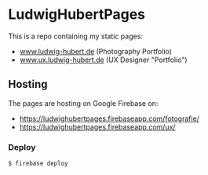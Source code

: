 # LudwigHubertPages

This is a repo containing my static pages:

 - www.ludwig-hubert.de (Photography Portfolio)
 - www.ux.ludwig-hubert.de (UX Designer "Portfolio")

## Hosting

The pages are hosting on Google Firebase on:

 - https://ludwighubertpages.firebaseapp.com/fotografie/
 - https://ludwighubertpages.firebaseapp.com/ux/

### Deploy

```bash
$ firebase deploy
```
